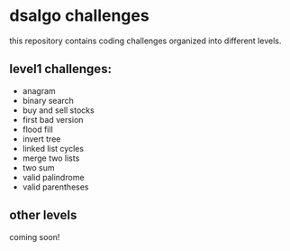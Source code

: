 # dsalgo challenges

this repository contains coding challenges organized into different levels.

## level1 challenges:

- anagram
- binary search
- buy and sell stocks
- first bad version
- flood fill
- invert tree
- linked list cycles
- merge two lists
- two sum
- valid palindrome
- valid parentheses

## other levels

coming soon!